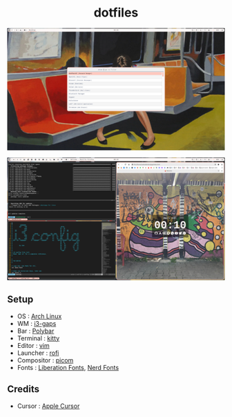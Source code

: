<h1 align="center"> dotfiles </h1>
<p align="center"> <img src=".config/sample1.png"/> </p>
<p align="center"> <img src=".config/sample2.png"/> </p>

## Setup

- OS : [Arch Linux](https://archlinux.org/)
- WM : [i3-gaps](https://github.com/Airblader/i3/)
- Bar : [Polybar](https://github.com/polybar/polybar)
- Terminal : [kitty](https://sw.kovidgoyal.net/kitty/)
- Editor : [vim](https://www.vim.org/)
- Launcher : [rofi](https://github.com/davatorium/rofi)
- Compositor : [picom](https://github.com/yshui/picom)
- Fonts : [Liberation Fonts](https://github.com/liberationfonts/liberation-fonts), [Nerd Fonts](https://github.com/ryanoasis/nerd-fonts)


## Credits

- Cursor : [Apple Cursor](https://github.com/ful1e5/apple_cursor)
